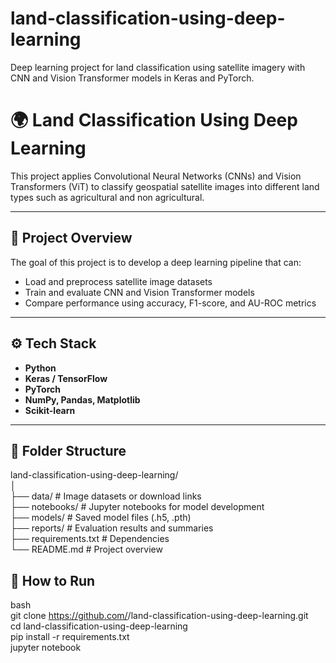 # land-classification-using-deep-learning
Deep learning project for land classification using satellite imagery with CNN and Vision Transformer models in Keras and PyTorch.


# 🌍 Land Classification Using Deep Learning

This project applies Convolutional Neural Networks (CNNs) and Vision Transformers (ViT) to classify geospatial satellite images into different land types such as agricultural and non agricultural.

---

## 🧠 Project Overview

The goal of this project is to develop a deep learning pipeline that can:
- Load and preprocess satellite image datasets
- Train and evaluate CNN and Vision Transformer models
- Compare performance using accuracy, F1-score, and AU-ROC metrics

---

## ⚙️ Tech Stack

- **Python**
- **Keras / TensorFlow**
- **PyTorch**
- **NumPy, Pandas, Matplotlib**
- **Scikit-learn**

---

## 📂 Folder Structure

land-classification-using-deep-learning/  
│  
├── data/ # Image datasets or download links    
├── notebooks/ # Jupyter notebooks for model development    
├── models/ # Saved model files (.h5, .pth)    
├── reports/ # Evaluation results and summaries    
├── requirements.txt # Dependencies    
└── README.md # Project overview    

## 🚀 How to Run

bash     
git clone https://github.com/<your-username>/land-classification-using-deep-learning.git   
cd land-classification-using-deep-learning   
pip install -r requirements.txt   
jupyter notebook    